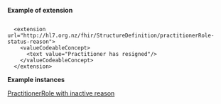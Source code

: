 
**Example of extension**

```

  <extension url="http://hl7.org.nz/fhir/StructureDefinition/practitionerRole-status-reason">
    <valueCodeableConcept>
      <text value="Practitioner has resigned"/>
    </valueCodeableConcept>
  </extension>

```

**Example instances**

[PractitionerRole with inactive reason](PractitionerRole-practitionerRole-status-reason.html)